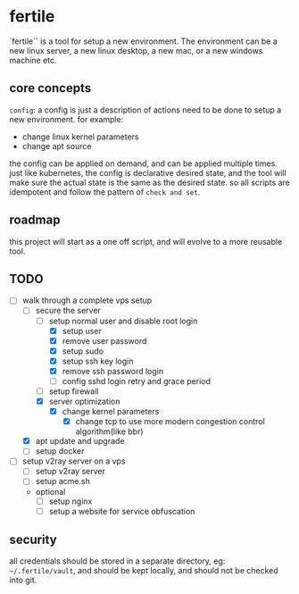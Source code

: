 # fertile

`fertile`` is a tool for setup a new environment. The environment can be a new linux server, a new linux desktop, a new mac, or a new windows machine etc.

## core concepts

`config`: a config is just a description of actions need to be done to setup a new environment. for example:

* change linux kernel parameters
* change apt source

the config can be applied on demand, and can be applied multiple times. just like kubernetes, the config is declarative desired state, and the tool will make sure the actual state is the same as the desired state. so all scripts are idempotent and follow the pattern of `check and set`.

<!--
`app`: an app is a description of a software, including its name, version, and its config. apps may have multiple installations, for example, v2fly app may have multiple installations, each installation is a v2fly server, and each server has its own config.

`service`: a service is a description of a service, it can run in background, and can be started or stopped. for example, acme.sh is a service, it can run in background as a cron job, to renew certificates. 

**note**: the above concepts are old thoughts, for example, `service` and `app` are not distinct, app may run in background, and service may have multiple installations. so the concepts are not well defined, and may be changed in the future.
-->

## roadmap

this project will start as a one off script, and will evolve to a more reusable tool.

## TODO

* [ ] walk through a complete vps setup
  * [ ] secure the server
    * [ ] setup normal user and disable root login
      * [x] setup user
      * [x] remove user password
      * [x] setup sudo
      * [x] setup ssh key login
      * [x] remove ssh password login
      * [ ] config sshd login retry and grace period
    * [ ] setup firewall
    * [x] server optimization
      * [x] change kernel parameters
        * [x] change tcp to use more modern congestion control algorithm(like bbr)
  * [x] apt update and upgrade
  * [ ] setup docker
* [ ] setup v2ray server on a vps
  * [ ] setup v2ray server
  * [ ] setup acme.sh
  * optional
    * [ ] setup nginx
    * [ ] setup a website for service obfuscation

## security

all credentials should be stored in a separate directory, eg: `~/.fertile/vault`, and should be kept locally, and should not be checked into git.
